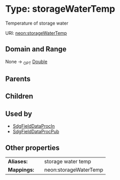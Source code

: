 
# Type: storageWaterTemp


Temperature of storage water

URI: [neon:storageWaterTemp](https://data.neonscience.org/storageWaterTemp)


## Domain and Range

None ->  <sub>OPT</sub> [Double](types/Double.md)

## Parents


## Children


## Used by

 * [SdgFieldDataProcIn](SdgFieldDataProcIn.md)
 * [SdgFieldDataProcPub](SdgFieldDataProcPub.md)

## Other properties

|  |  |  |
| --- | --- | --- |
| **Aliases:** | | storage water temp |
| **Mappings:** | | neon:storageWaterTemp |


